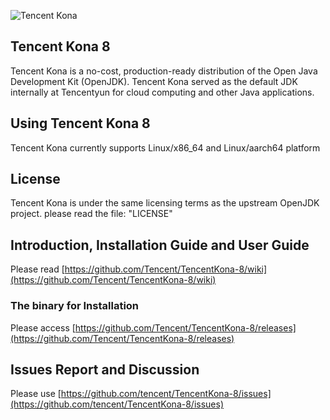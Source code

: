 ![Tencent Kona](https://user-images.githubusercontent.com/56812395/68106974-413b0700-ff1e-11e9-9128-ab1ad57283d1.png)

## Tencent Kona 8

Tencent Kona is a no-cost, production-ready distribution of the Open Java Development Kit (OpenJDK). Tencent Kona served as the default JDK internally at Tencentyun for cloud computing and other Java applications.

## Using Tencent Kona 8

Tencent Kona currently supports Linux/x86_64 and Linux/aarch64 platform

## License

Tencent Kona is under the same licensing terms as the upstream OpenJDK project. please read the file: "LICENSE"

## Introduction, Installation Guide and User Guide

Please read [https://github.com/Tencent/TencentKona-8/wiki](https://github.com/Tencent/TencentKona-8/wiki) 

### The binary for Installation

Please access [https://github.com/Tencent/TencentKona-8/releases](https://github.com/Tencent/TencentKona-8/releases)

## Issues Report and Discussion

Please use [https://github.com/tencent/TencentKona-8/issues](https://github.com/tencent/TencentKona-8/issues)
